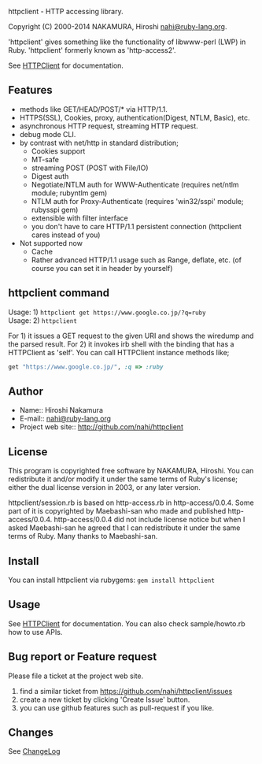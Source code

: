 httpclient - HTTP accessing library.

Copyright (C) 2000-2014  NAKAMURA, Hiroshi  <nahi@ruby-lang.org>.

'httpclient' gives something like the functionality of libwww-perl (LWP) in
Ruby.  'httpclient' formerly known as 'http-access2'.

See [HTTPClient](http://www.rubydoc.info/gems/httpclient/frames) for documentation.


## Features

* methods like GET/HEAD/POST/* via HTTP/1.1.
* HTTPS(SSL), Cookies, proxy, authentication(Digest, NTLM, Basic), etc.
* asynchronous HTTP request, streaming HTTP request.
* debug mode CLI.
* by contrast with net/http in standard distribution;
  * Cookies support
  * MT-safe
  * streaming POST (POST with File/IO)
  * Digest auth
  * Negotiate/NTLM auth for WWW-Authenticate (requires net/ntlm module; rubyntlm gem)
  * NTLM auth for Proxy-Authenticate (requires 'win32/sspi' module; rubysspi gem)
  * extensible with filter interface
  * you don't have to care HTTP/1.1 persistent connection
    (httpclient cares instead of you)
* Not supported now
  * Cache
  * Rather advanced HTTP/1.1 usage such as Range, deflate, etc.
    (of course you can set it in header by yourself)

## httpclient command

Usage: 1) `httpclient get https://www.google.co.jp/?q=ruby`  
Usage: 2) `httpclient`

For 1) it issues a GET request to the given URI and shows the wiredump and
the parsed result.  For 2) it invokes irb shell with the binding that has a
HTTPClient as 'self'.  You can call HTTPClient instance methods like;

```ruby
get "https://www.google.co.jp/", :q => :ruby
```

## Author

 * Name:: Hiroshi Nakamura
 * E-mail:: nahi@ruby-lang.org
 * Project web site:: http://github.com/nahi/httpclient


## License

This program is copyrighted free software by NAKAMURA, Hiroshi.  You can
redistribute it and/or modify it under the same terms of Ruby's license;
either the dual license version in 2003, or any later version.

httpclient/session.rb is based on http-access.rb in http-access/0.0.4.  Some
part of it is copyrighted by Maebashi-san who made and published
http-access/0.0.4.  http-access/0.0.4 did not include license notice but when
I asked Maebashi-san he agreed that I can redistribute it under the same terms
of Ruby.  Many thanks to Maebashi-san.


## Install

You can install httpclient via rubygems: `gem install httpclient`


## Usage

See [HTTPClient](http://www.rubydoc.info/gems/httpclient/frames) for documentation.
You can also check sample/howto.rb how to use APIs.

## Bug report or Feature request

Please file a ticket at the project web site.

1. find a similar ticket from https://github.com/nahi/httpclient/issues
2. create a new ticket by clicking 'Create Issue' button.
3. you can use github features such as pull-request if you like.

## Changes

See [ChangeLog](https://github.com/nahi/httpclient/blob/master/CHANGELOG.md)
